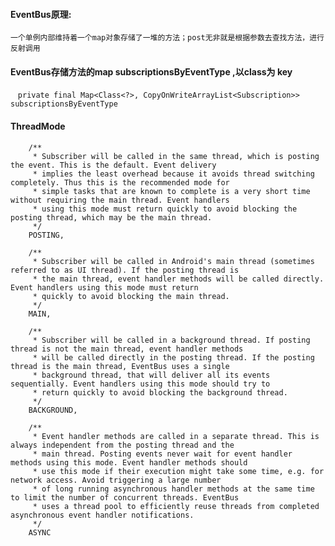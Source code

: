 #### EventBus原理: 
    一个单例内部维持着一个map对象存储了一堆的方法；post无非就是根据参数去查找方法，进行反射调用
#### EventBus存储方法的map subscriptionsByEventType ,以class为 key 
    ```
    private final Map<Class<?>, CopyOnWriteArrayList<Subscription>> subscriptionsByEventType
    ```
#### ThreadMode
```
    /**
     * Subscriber will be called in the same thread, which is posting the event. This is the default. Event delivery
     * implies the least overhead because it avoids thread switching completely. Thus this is the recommended mode for
     * simple tasks that are known to complete is a very short time without requiring the main thread. Event handlers
     * using this mode must return quickly to avoid blocking the posting thread, which may be the main thread.
     */
    POSTING,

    /**
     * Subscriber will be called in Android's main thread (sometimes referred to as UI thread). If the posting thread is
     * the main thread, event handler methods will be called directly. Event handlers using this mode must return
     * quickly to avoid blocking the main thread.
     */
    MAIN,

    /**
     * Subscriber will be called in a background thread. If posting thread is not the main thread, event handler methods
     * will be called directly in the posting thread. If the posting thread is the main thread, EventBus uses a single
     * background thread, that will deliver all its events sequentially. Event handlers using this mode should try to
     * return quickly to avoid blocking the background thread.
     */
    BACKGROUND,

    /**
     * Event handler methods are called in a separate thread. This is always independent from the posting thread and the
     * main thread. Posting events never wait for event handler methods using this mode. Event handler methods should
     * use this mode if their execution might take some time, e.g. for network access. Avoid triggering a large number
     * of long running asynchronous handler methods at the same time to limit the number of concurrent threads. EventBus
     * uses a thread pool to efficiently reuse threads from completed asynchronous event handler notifications.
     */
    ASYNC
```
